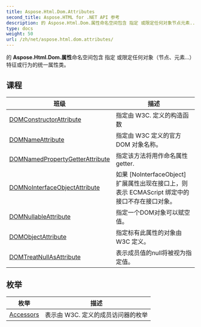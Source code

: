 ```yaml
---
title: Aspose.Html.Dom.Attributes
second_title: Aspose.HTML for .NET API 参考
description: 的 Aspose.Html.Dom.属性命名空间包含 指定 或限定任何对象节点元素...特征或行为的统一属性类
type: docs
weight: 50
url: /zh/net/aspose.html.dom.attributes/
---
```

的 **Aspose.Html.Dom.属性**命名空间包含 指定 或限定任何对象（节点、元素...）特征或行为的统一属性类。

## 课程

| 班级 | 描述 |
| --- | --- |
| [DOMConstructorAttribute](./domconstructorattribute/) | 指定由 W3C. 定义的构造函数 |
| [DOMNameAttribute](./domnameattribute/) | 指定由 W3C 定义的官方 DOM 对象名称。 |
| [DOMNamedPropertyGetterAttribute](./domnamedpropertygetterattribute/) | 指定该方法将用作命名属性 getter. |
| [DOMNoInterfaceObjectAttribute](./domnointerfaceobjectattribute/) | 如果 [NoInterfaceObject] 扩展属性出现在接口上，则表示 ECMAScript 绑定中的接口不存在接口对象。 |
| [DOMNullableAttribute](./domnullableattribute/) | 指定一个DOM对象可以赋空值。 |
| [DOMObjectAttribute](./domobjectattribute/) | 指定标有此属性的对象由 W3C 定义。 |
| [DOMTreatNullAsAttribute](./domtreatnullasattribute/) | 表示成员值的null将被视为指定值。 |
## 枚举

| 枚举 | 描述 |
| --- | --- |
| [Accessors](./accessors/) | 表示由 W3C. 定义的成员访问器的枚举 |


